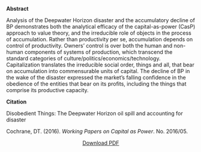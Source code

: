 <b>Abstract</b>

Analysis of the Deepwater Horizon disaster and the accumulatory decline of BP demonstrates both the analytical efficacy of the capital-as-power (CasP) approach to value theory, and the irreducible role of objects in the process of accumulation. Rather than productivity per se, accumulation depends on control of productivity. Owners’ control is over both the human and non-human components of systems of production, which transcend the standard categories of culture/politics/economics/technology. Capitalization translates the irreducible social order, things and all, that bear on accumulation into commensurable units of capital. The decline of BP in the wake of the disaster expressed the market’s falling confidence in the obedience of the entities that bear on its profits, including the things that comprise its productive capacity.

<b>Citation</b>

Disobedient Things: The Deepwater Horizon oil spill and accounting for disaster

Cochrane, DT. (2016). <i>Working Papers on Capital as Power</i>. No. 2016/05. 


<div style="text-align:center">
<a href="https://bnarchives.yorku.ca/485/2/20160800_cochrane_disobedient_things.pdf">Download PDF</a>
</div>


